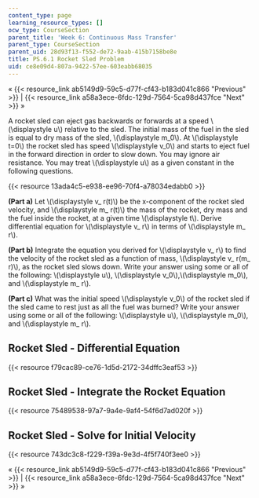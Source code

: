 ```yaml
---
content_type: page
learning_resource_types: []
ocw_type: CourseSection
parent_title: 'Week 6: Continuous Mass Transfer'
parent_type: CourseSection
parent_uid: 28d93f13-f552-de72-9aab-415b7158be8e
title: PS.6.1 Rocket Sled Problem
uid: ce8e09d4-807a-9422-57ee-603eabb68035
---
```


« {{< resource_link ab5149d9-59c5-d77f-cf43-b183d041c866 "Previous" >}} | {{< resource_link a58a3ece-6fdc-129d-7564-5ca98d437fce "Next" >}} »

A rocket sled can eject gas backwards or forwards at a speed \\(\\displaystyle u\\) relative to the sled. The initial mass of the fuel in the sled is equal to dry mass of the sled, \\(\\displaystyle m\_0\\). At \\(\\displaystyle t=0\\) the rocket sled has speed \\(\\displaystyle v\_0\\) and starts to eject fuel in the forward direction in order to slow down. You may ignore air resistance. You may treat \\(\\displaystyle u\\) as a given constant in the following questions.

{{< resource 13ada4c5-e938-ee96-70f4-a78034edabb0 >}}

**(Part a)** Let \\(\\displaystyle v\_ r(t)\\) be the x-component of the rocket sled velocity, and \\(\\displaystyle m\_ r(t)\\) the mass of the rocket, dry mass and the fuel inside the rocket, at a given time \\(\\displaystyle t\\). Derive differential equation for \\(\\displaystyle v\_ r\\) in terms of \\(\\displaystyle m\_ r\\).

**(Part b)** Integrate the equation you derived for \\(\\displaystyle v\_ r\\) to find the velocity of the rocket sled as a function of mass, \\(\\displaystyle v\_ r(m\_ r)\\), as the rocket sled slows down. Write your answer using some or all of the following: \\(\\displaystyle u\\), \\(\\displaystyle v\_0\\),\\(\\displaystyle m\_0\\), and \\(\\displaystyle m\_ r\\).

**(Part c)** What was the initial speed \\(\\displaystyle v\_0\\) of the rocket sled if the sled came to rest just as all the fuel was burned? Write your answer using some or all of the following: \\(\\displaystyle u\\), \\(\\displaystyle m\_0\\), and \\(\\displaystyle m\_ r\\).

Rocket Sled - Differential Equation
-----------------------------------

{{< resource f79cac89-ce76-1d5d-2172-34dffc3eaf53 >}}

Rocket Sled - Integrate the Rocket Equation
-------------------------------------------

{{< resource 75489538-97a7-9a4e-9af4-54f6d7ad020f >}}

Rocket Sled - Solve for Initial Velocity
----------------------------------------

{{< resource 743dc3c8-f229-f39a-9e3d-4f5f740f3ee0 >}}

« {{< resource_link ab5149d9-59c5-d77f-cf43-b183d041c866 "Previous" >}} | {{< resource_link a58a3ece-6fdc-129d-7564-5ca98d437fce "Next" >}} »